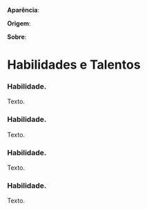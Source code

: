 **Aparência**: 

**Origem**: 

**Sobre**: 

# Habilidades e Talentos

### Habilidade.

Texto.

### Habilidade.

Texto.

### Habilidade.

Texto.

### Habilidade.

Texto.